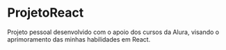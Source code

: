 # ProjetoReact
Projeto pessoal desenvolvido com o apoio dos cursos da Alura, visando o aprimoramento das minhas habilidades em React.
